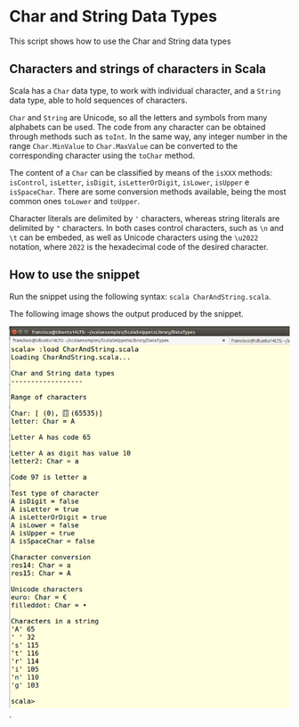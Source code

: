 Char and String Data Types
==============================
This script shows how to use the Char and String data types

Characters and strings of characters in Scala
---------------------------------------------
Scala has a `Char` data type, to work with individual character, and a `String` data type, able to hold sequences of characters.

`Char` and `String` are Unicode, so all the letters and symbols from many alphabets can be used. The code from any character can be obtained through methods such as `toInt`. In the same way, any integer number in the range `Char.MinValue` to `Char.MaxValue` can be converted to the corresponding character using the `toChar` method.

The content of a `Char` can be classified by means of the `isXXX` methods: `isControl`, `isLetter`, `isDigit`, `isLetterOrDigit`, `isLower`, `isUpper` e `isSpaceChar`. There are some conversion methods available, being the most common ones `toLower` and `toUpper`.

Character literals are delimited by `'` characters, whereas string literals are delimited by `"` characters. In both cases control characters, such as `\n` and `\t` can be embeded, as well as Unicode characters using the `\u2022` notation, where `2022` is the hexadecimal code of the desired character.

How to use the snippet
----------------------

Run the snippet using the following syntax: `scala CharAndString.scala`. 

The following image shows the output produced by the snippet.

![Output from the script](CharAndString.png).
